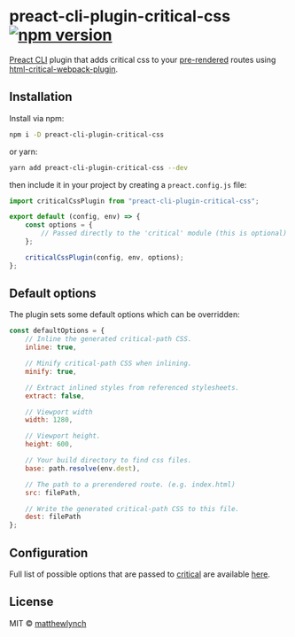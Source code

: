 # preact-cli-plugin-critical-css [![npm version](http://img.shields.io/npm/v/preact-cli-plugin-critical-css.svg)](https://npmjs.org/package/gh-badges)

[Preact CLI] plugin that adds critical css to your [pre-rendered] routes using [html-critical-webpack-plugin].

## Installation

Install via npm:

```bash
npm i -D preact-cli-plugin-critical-css
```

or yarn:

```bash
yarn add preact-cli-plugin-critical-css --dev
```

then include it in your project by creating a `preact.config.js` file:

```js
import criticalCssPlugin from "preact-cli-plugin-critical-css";

export default (config, env) => {
	const options = {
		// Passed directly to the 'critical' module (this is optional)
	};

	criticalCssPlugin(config, env, options);
};
```

## Default options

The plugin sets some default options which can be overridden:

```js
const defaultOptions = {
	// Inline the generated critical-path CSS.
	inline: true,

	// Minify critical-path CSS when inlining.
	minify: true,

	// Extract inlined styles from referenced stylesheets.
	extract: false,

	// Viewport width
	width: 1280,

	// Viewport height.
	height: 600,

	// Your build directory to find css files.
	base: path.resolve(env.dest),

	// The path to a prerendered route. (e.g. index.html)
	src: filePath,

	// Write the generated critical-path CSS to this file.
	dest: filePath
};
```

## Configuration

Full list of possible options that are passed to [critical] are available [here](https://github.com/addyosmani/critical#usage).

## License

MIT © [matthewlynch](https://github.com/matthewlynch)

[preact cli]: https://github.com/developit/preact-cli
[pre-rendered]: https://github.com/developit/preact-cli#pre-rendering
[critical]: https://github.com/addyosmani/critical
[html-critical-webpack-plugin]: https://github.com/anthonygore/html-critical-webpack-plugin
